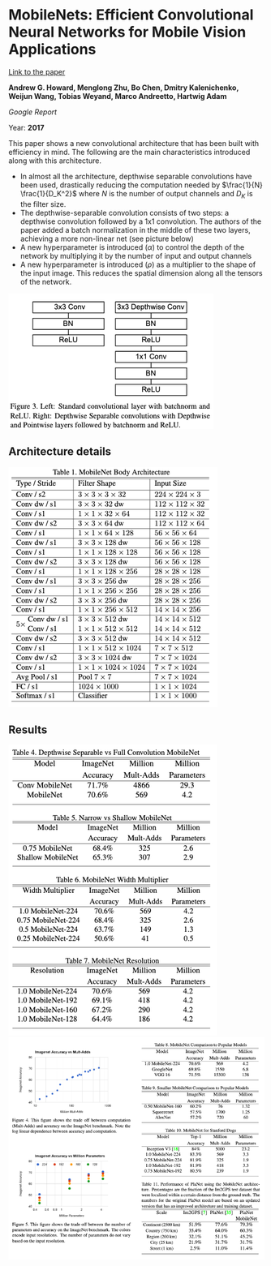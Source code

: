 # MobileNets: Efficient Convolutional Neural Networks for Mobile Vision Applications

[Link to the paper](https://arxiv.org/abs/1704.04861)

**Andrew G. Howard, Menglong Zhu, Bo Chen, Dmitry Kalenichenko, Weijun Wang, Tobias Weyand, Marco Andreetto, Hartwig Adam**

*Google Report*

Year: **2017**

This paper shows a new convolutional architecture that has been built with efficiency in mind. The following are the main characteristics introduced along with this architecture.

- In almost all the architecture, depthwise separable convolutions have been used, drastically reducing the computation needed by $\frac{1}{N} \frac{1}{D_K^2}$ where $N$ is the number of output channels and $D_K$ is the filter size.
- The depthwise-separable convolution consists of two steps: a depthwise convolution followed by a 1x1 convolution. The authors of the paper added a batch normalization in the middle of these two layers, achieving a more non-linear net (see picture below)
- A new hyperparameter is introduced ($\alpha$) to control the depth of the network by multiplying it by the number of input and output channels
- A new hyperparameter is introduced ($\rho$) as a multiplier to the shape of the input image. This reduces the spatial dimension along all the tensors of the network.

![](howard2017/block.png)

## Architecture details
![](howard2017/arch.png)

## Results
![](howard2017/results.png)
![](howard2017/results2.png)

